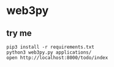 # web3py

## try me

```
pip3 install -r requirements.txt
python3 web3py.py applications/
open http://localhost:8000/todo/index
```